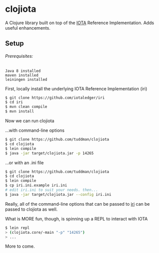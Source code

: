 # clojiota

A Clojure library built on top of the [IOTA](https://iota.org/) Reference Implementation. Adds useful enhancements.

## Setup



###### Prerequisites:
    Java 8 installed
    maven installed
    leiningen installed

First, locally install the underlying IOTA Reference Implementation (iri)

```bash
$ git clone https://github.com/iotaledger/iri
$ cd iri
$ mvn clean compile 
$ mvn install

```
Now we can run clojiota

...with command-line options

```bash
$ git clone https://github.com/tuddman/clojiota
$ cd clojiota
$ lein compile
$ java -jar target/clojiota.jar -p 14265
```

...or with an .ini file 

```bash
$ git clone https://github.com/tuddman/clojiota
$ cd clojiota
$ lein compile
$ cp iri.ini.example iri.ini
# edit iri.ini to suit your needs. then...
$ java -jar target/clojiota.jar --config iri.ini
```

Really, all of the command-line options that can be passed to [iri](https://github.com/iotaledger/iri) can be passed to clojiota as well.

What is MORE fun, though, is spinning up a REPL to interact with IOTA

```bash
$ lein repl
> (clojiota.core/-main "-p" "14265")
> ...
```
More to come.
